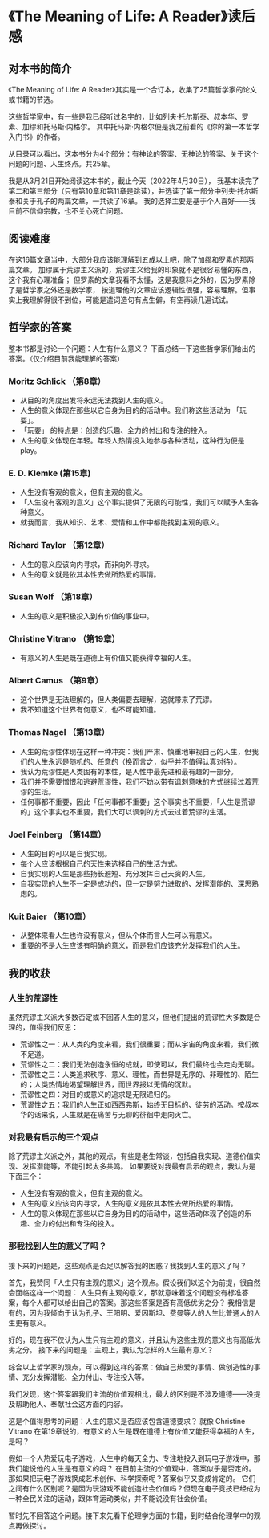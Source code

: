# 《The Meaning of Life: A Reader》读后感

## 对本书的简介

《The Meaning of Life: A Reader》其实是一个合订本，收集了25篇哲学家的论文或书籍的节选。

这些哲学家中，有一些是我已经听过名字的，比如列夫·托尔斯泰、叔本华、罗素、加缪和托马斯·内格尔。
其中托马斯·内格尔便是我之前看的《你的第一本哲学入门书》的作者。

从目录可以看出，这本书分为4个部分：有神论的答案、无神论的答案、关于这个问题的问题、人生终点。共25章。

我是从3月21日开始阅读这本书的，截止今天（2022年4月30日），
我基本读完了第二和第三部分（只有第10章和第11章是跳读），并选读了第一部分中列夫·托尔斯泰和关于孔子的两篇文章，一共读了16章。
我的选择主要是基于个人喜好——我目前不信仰宗教，也不关心死亡问题。

## 阅读难度

在这16篇文章当中，大部分我应该能理解到五成以上吧，除了加缪和罗素的那两篇文章。
加缪属于荒谬主义派的，荒谬主义给我的印象就不是很容易懂的东西，这个我有心理准备；
但罗素的文章我看不太懂，这是我意料之外的，因为罗素除了是哲学家之外还是数学家，
按道理他的文章应该逻辑性很强，容易理解。但事实上我理解得很不到位，可能是遣词造句有点生僻，有空再读几遍试试。

## 哲学家的答案

整本书都是讨论一个问题：人生有什么意义？
下面总结一下这些哲学家们给出的答案。（仅介绍目前我能理解的答案）

### Moritz Schlick （第8章）

- 从目的的角度出发将永远无法找到人生的意义。
- 人生的意义体现在那些以它自身为目的的活动中。我们称这些活动为 「玩耍」。
- 「玩耍」 的特点是：创造的乐趣、全力的付出和专注的投入。
- 人生的意义体现在年轻。年轻人热情投入地参与各种活动，这种行为便是 play。

### E. D. Klemke (第15章)

- 人生没有客观的意义，但有主观的意义。
- 「人生没有客观的意义」这个事实提供了无限的可能性，我们可以赋予人生各种意义。
- 就我而言，我从知识、艺术、爱情和工作中都能找到主观的意义。

### Richard Taylor （第12章）

- 人生的意义应该向内寻求，而非向外寻求。
- 人生的意义就是依其本性去做所热爱的事情。

### Susan Wolf （第18章）

- 人生的意义是积极投入到有价值的事业中。

### Christine Vitrano （第19章）

- 有意义的人生是既在道德上有价值又能获得幸福的人生。

### Albert Camus （第9章）

- 这个世界是无法理解的，但人类偏要去理解，这就带来了荒谬。
- 我不知道这个世界有何意义，也不可能知道。

### Thomas Nagel （第13章）

- 人生的荒谬性体现在这样一种冲突：我们严肃、慎重地审视自己的人生，但我们的人生永远是随机的、任意的（换而言之，似乎并不值得认真对待）。
- 我认为荒谬性是人类固有的本性，是人性中最先进和最有趣的一部分。
- 我们并不需要憎恨和逃避荒谬性，我们不妨以带有讽刺意味的方式继续过着荒谬的生活。
- 任何事都不重要，因此「任何事都不重要」这个事实也不重要，「人生是荒谬的」这个事实也不重要，我们大可以讽刺的方式去过着荒谬的生活。

### Joel Feinberg （第14章）

- 人生的目的可以是自我实现。
- 每个人应该根据自己的天性来选择自己的生活方式。
- 自我实现的人生是那些扬长避短、充分发挥自己天资的人生。
- 自我实现的人生不一定是成功的，但一定是努力进取的、发挥潜能的、深思熟虑的。

### Kuit Baier （第10章）

- 从整体来看人生也许没有意义，但从个体而言人生可以有意义。
- 重要的不是人生应该有明确的意义，而是我们应该充分发挥我们的人生。

## 我的收获

### 人生的荒谬性

虽然荒谬主义派大多数否定或不回答人生的意义，但他们提出的荒谬性大多数是合理的，值得我们反思：

- 荒谬性之一：从人类的角度来看，我们很重要；而从宇宙的角度来看，我们微不足道。
- 荒谬性之二：我们无法创造永恒的成就，即使可以，我们最终也会走向无聊。
- 荒谬性之三：人类追求秩序、意义、理性，而世界是无序的、非理性的、陌生的；人类热情地渴望理解世界，而世界报以无情的沉默。
- 荒谬性之四：对目的或意义的追求是无限递归的。
- 荒谬性之五：我们的人生正如西西弗斯，始终无目标的、徒劳的活动。按叔本华的话来说，人生就是在痛苦与无聊的徘徊中走向灭亡。

### 对我最有启示的三个观点

除了荒谬主义派之外，其他的观点，有些是老生常谈，包括自我实现、道德价值实现、发挥潜能等，不能引起太多共鸣。
如果要说对我最有启示的观点，我认为是下面三个：

- 人生没有客观的意义，但有主观的意义。
- 人生的意义应该向内寻求，人生的意义是依其本性去做所热爱的事情。
- 人生的意义体现在那些以它自身为目的的活动中，这些活动体现了创造的乐趣、全力的付出和专注的投入。

### 那我找到人生的意义了吗？

接下来的问题是，这些观点是否足以解答我的困惑？我找到人生的意义了吗？

首先，我赞同「人生只有主观的意义」这个观点。假设我们以这个为前提，很自然会面临这样一个问题：
人生只有主观的意义，那就意味着这个问题没有标准答案，每个人都可以给出自己的答案。那这些答案是否有高低优劣之分？
我相信是有的，因为我倾向于认为孔子、王阳明、爱因斯坦、费曼等人的人生比普通人的人生更有意义。

好的，现在我不仅认为人生只有主观的意义，并且认为这些主观的意义也有高低优劣之分。
接下来的问题是：主观上，我认为怎样的人生最有意义？

综合以上哲学家的观点，可以得到这样的答案：做自己热爱的事情、做创造性的事情、充分发挥潜能、全力付出、专注投入等。

我们发现，这个答案跟我们主流的价值观相比，最大的区别是不涉及道德——没提及帮助他人、奉献社会这方面的内容。

这是个值得思考的问题：人生的意义是否应该包含道德要求？
就像 Christine Vitrano 在第19章说的，有意义的人生是既在道德上有价值又能获得幸福的人生，是吗？

假如一个人热爱玩电子游戏，人生中的每天全力、专注地投入到玩电子游戏中，那我们能说他的人生是有意义的吗？
在目前主流的价值观中，答案似乎是否定的。那如果把玩电子游戏换成艺术创作、科学探索呢？答案似乎又变成肯定的。
它们之间有什么区别呢？是因为玩游戏不能创造社会价值吗？但现在电子竞技已经成为一种全民关注的运动，跟体育运动类似，并不能说没有社会价值。

暂时先不回答这个问题。接下来先看下伦理学方面的书籍，到时结合伦理学中的观点再做探讨。

